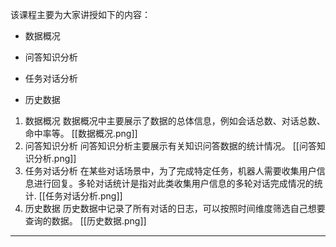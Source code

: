 该课程主要为大家讲授如下的内容：

- 数据概况

- 问答知识分析

- 任务对话分析

- 历史数据



1. 数据概况
	数据概况中主要展示了数据的总体信息，例如会话总数、对话总数、命中率等。
	[[数据概况.png]]
2. 问答知识分析
	问答知识分析主要展示有关知识问答数据的统计情况。
	[[问答知识分析.png]]
3. 任务对话分析
	在某些对话场景中，为了完成特定任务，机器人需要收集用户信息进行回复。多轮对话统计是指对此类收集用户信息的多轮对话完成情况的统计. 
	[[任务对话分析.png]]
4. 历史数据
	历史数据中记录了所有对话的日志，可以按照时间维度筛选自己想要查询的数据。
	[[历史数据.png]]


---



 